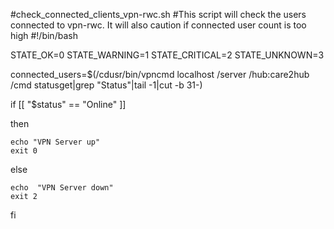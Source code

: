 #check_connected_clients_vpn-rwc.sh
#This script will check the users connected to vpn-rwc. It will also caution if connected user count is too high
#!/bin/bash

 STATE_OK=0
 STATE_WARNING=1
 STATE_CRITICAL=2
 STATE_UNKNOWN=3

 connected_users=$(/cdusr/bin/vpncmd localhost /server  /hub:care2hub /cmd statusget|grep "Status"|tail -1|cut -b 31-)

 if [[ "$status" == "Online" ]]

  then

    echo "VPN Server up"
    exit 0

  else

    echo  "VPN Server down"
    exit 2
 fi
